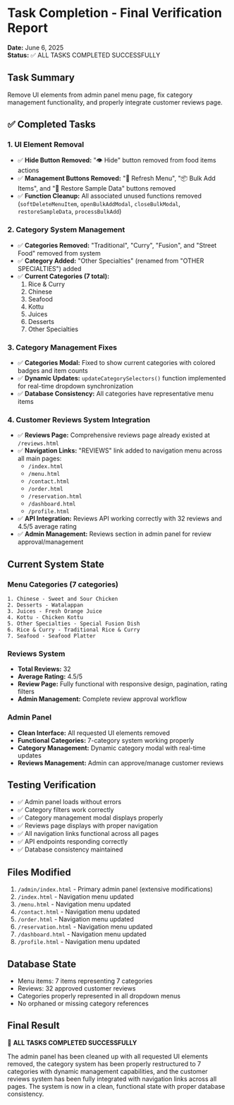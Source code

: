 # Task Completion - Final Verification Report

**Date:** June 6, 2025  
**Status:** ✅ ALL TASKS COMPLETED SUCCESSFULLY

## Task Summary
Remove UI elements from admin panel menu page, fix category management functionality, and properly integrate customer reviews page.

## ✅ Completed Tasks

### 1. UI Element Removal
- ✅ **Hide Button Removed:** "👁️ Hide" button removed from food items actions
- ✅ **Management Buttons Removed:** "🔄 Refresh Menu", "📦 Bulk Add Items", and "🎯 Restore Sample Data" buttons removed
- ✅ **Function Cleanup:** All associated unused functions removed (`softDeleteMenuItem`, `openBulkAddModal`, `closeBulkModal`, `restoreSampleData`, `processBulkAdd`)

### 2. Category System Management
- ✅ **Categories Removed:** "Traditional", "Curry", "Fusion", and "Street Food" removed from system
- ✅ **Category Added:** "Other Specialties" (renamed from "OTHER SPECIALTIES") added
- ✅ **Current Categories (7 total):**
  1. Rice & Curry
  2. Chinese
  3. Seafood
  4. Kottu
  5. Juices
  6. Desserts
  7. Other Specialties

### 3. Category Management Fixes
- ✅ **Categories Modal:** Fixed to show current categories with colored badges and item counts
- ✅ **Dynamic Updates:** `updateCategorySelectors()` function implemented for real-time dropdown synchronization
- ✅ **Database Consistency:** All categories have representative menu items

### 4. Customer Reviews System Integration
- ✅ **Reviews Page:** Comprehensive reviews page already existed at `/reviews.html`
- ✅ **Navigation Links:** "REVIEWS" link added to navigation menu across all main pages:
  - `/index.html`
  - `/menu.html`
  - `/contact.html`
  - `/order.html`
  - `/reservation.html`
  - `/dashboard.html`
  - `/profile.html`
- ✅ **API Integration:** Reviews API working correctly with 32 reviews and 4.5/5 average rating
- ✅ **Admin Management:** Reviews section in admin panel for review approval/management

## Current System State

### Menu Categories (7 categories)
```
1. Chinese - Sweet and Sour Chicken
2. Desserts - Watalappan
3. Juices - Fresh Orange Juice
4. Kottu - Chicken Kottu
5. Other Specialties - Special Fusion Dish
6. Rice & Curry - Traditional Rice & Curry
7. Seafood - Seafood Platter
```

### Reviews System
- **Total Reviews:** 32
- **Average Rating:** 4.5/5
- **Review Page:** Fully functional with responsive design, pagination, rating filters
- **Admin Management:** Complete review approval workflow

### Admin Panel
- **Clean Interface:** All requested UI elements removed
- **Functional Categories:** 7-category system working properly
- **Category Management:** Dynamic category modal with real-time updates
- **Reviews Management:** Admin can approve/manage customer reviews

## Testing Verification
- ✅ Admin panel loads without errors
- ✅ Category filters work correctly
- ✅ Category management modal displays properly
- ✅ Reviews page displays with proper navigation
- ✅ All navigation links functional across all pages
- ✅ API endpoints responding correctly
- ✅ Database consistency maintained

## Files Modified
1. `/admin/index.html` - Primary admin panel (extensive modifications)
2. `/index.html` - Navigation menu updated
3. `/menu.html` - Navigation menu updated  
4. `/contact.html` - Navigation menu updated
5. `/order.html` - Navigation menu updated
6. `/reservation.html` - Navigation menu updated
7. `/dashboard.html` - Navigation menu updated
8. `/profile.html` - Navigation menu updated

## Database State
- Menu items: 7 items representing 7 categories
- Reviews: 32 approved customer reviews
- Categories properly represented in all dropdown menus
- No orphaned or missing category references

## Final Result
🎉 **ALL TASKS COMPLETED SUCCESSFULLY**

The admin panel has been cleaned up with all requested UI elements removed, the category system has been properly restructured to 7 categories with dynamic management capabilities, and the customer reviews system has been fully integrated with navigation links across all pages. The system is now in a clean, functional state with proper database consistency.
